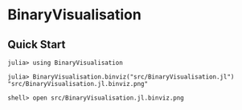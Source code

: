 # BinaryVisualisation

## Quick Start

```julia-repl
julia> using BinaryVisualisation

julia> BinaryVisualisation.binviz("src/BinaryVisualisation.jl")
"src/BinaryVisualisation.jl.binviz.png"

shell> open src/BinaryVisualisation.jl.binviz.png
```
